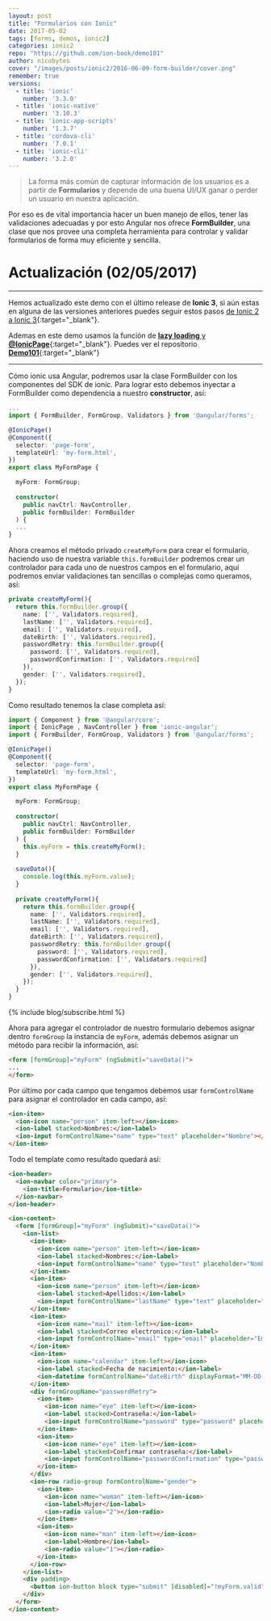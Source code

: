 ```yaml
---
layout: post
title: "Formularios con Ionic"
date: 2017-05-02
tags: [forms, demos, ionic2]
categories: ionic2
repo: "https://github.com/ion-book/demo101"
author: nicobytes
cover: "/images/posts/ionic2/2016-06-09-form-builder/cover.png"
remember: true
versions:
  - title: 'ionic'
    number: '3.3.0'
  - title: 'ionic-native'
    number: '3.10.3'
  - title: 'ionic-app-scripts'
    number: '1.3.7'
  - title: 'cordova-cli'
    number: '7.0.1'
  - title: 'ionic-cli'
    number: '3.2.0'
---
```


> La forma más común de capturar información de los usuarios es a partir de **Formularios** y depende de una buena UI/UX ganar o perder un usuario en nuestra aplicación. 

<amp-img width="1366" height="779" layout="responsive" src="/images/posts/ionic2/2016-06-09-form-builder/cover.png" alt="Ionic Form Builder"></amp-img>

Por eso es de vital importancia hacer un buen manejo de ellos, tener las validaciones adecuadas y por esto Angular nos ofrece **FormBuilder**, una clase que nos provee una completa herramienta para controlar y validar formularios de forma muy eficiente y sencilla.

# Actualización (02/05/2017)
<hr/>

Hemos actualizado este demo con el último release de **Ionic 3**, si aún estas en alguna de las versiones anteriores puedes seguir estos pasos [de Ionic 2 a Ionic 3](https://www.ion-book.com/blog/tips/ionic-2-to-ionic3/){:target="_blank"}.

Ademas en este demo usamos la función de [**lazy loading** y **@IonicPage**](https://www.ion-book.com/blog/tips/ionic-page-and-lazy-loading/){:target="_blank"}. Puedes ver el repositorio [**Demo101**](https://github.com/ion-book/demo101){:target="_blank"}

<hr/>

Cómo ionic usa Angular, podremos usar la clase FormBuilder con los componentes del SDK de ionic. Para lograr esto debemos inyectar a FormBuilder como dependencia a nuestro **constructor**, así:

```ts
...
import { FormBuilder, FormGroup, Validators } from '@angular/forms';

@IonicPage()
@Component({
  selector: 'page-form',
  templateUrl: 'my-form.html',
})
export class MyFormPage {

  myForm: FormGroup;
  
  constructor(
    public navCtrl: NavController,
    public formBuilder: FormBuilder
  ) {
  ...
}
```

Ahora creamos el método privado `createMyForm` para crear el formulario, haciendo uso de nuestra variable `this.formBuilder` podremos crear un controlador para cada uno de nuestros campos en el formulario, aquí podremos enviar validaciones tan sencillas o complejas como queramos, así: 

```ts
private createMyForm(){
  return this.formBuilder.group({
    name: ['', Validators.required],
    lastName: ['', Validators.required],
    email: ['', Validators.required],
    dateBirth: ['', Validators.required],
    passwordRetry: this.formBuilder.group({
      password: ['', Validators.required],
      passwordConfirmation: ['', Validators.required]
    }),
    gender: ['', Validators.required],
  });
}
```

Como resultado tenemos la clase completa así:

```ts
import { Component } from '@angular/core';
import { IonicPage , NavController } from 'ionic-angular';
import { FormBuilder, FormGroup, Validators } from '@angular/forms';

@IonicPage()
@Component({
  selector: 'page-form',
  templateUrl: 'my-form.html',
})
export class MyFormPage {

  myForm: FormGroup;
  
  constructor(
    public navCtrl: NavController,
    public formBuilder: FormBuilder
  ) {
    this.myForm = this.createMyForm();
  }
  
  saveData(){
    console.log(this.myForm.value);
  }
  
  private createMyForm(){
    return this.formBuilder.group({
      name: ['', Validators.required],
      lastName: ['', Validators.required],
      email: ['', Validators.required],
      dateBirth: ['', Validators.required],
      passwordRetry: this.formBuilder.group({
        password: ['', Validators.required],
        passwordConfirmation: ['', Validators.required]
      }),
      gender: ['', Validators.required],
    });
  }
}
```

{% include blog/subscribe.html %}

Ahora para agregar el controlador de nuestro formulario debemos asignar dentro `formGroup` la instancia de `myForm`, además debemos asignar un método para recibir la información, así:

```html
<form [formGroup]="myForm" (ngSubmit)="saveData()">
...
</form>
```

Por último por cada campo que tengamos debemos usar `formControlName` para asignar el controlador en cada campo, así:

```html
<ion-item>
  <ion-icon name="person" item-left></ion-icon>
  <ion-label stacked>Nombres:</ion-label>
  <ion-input formControlName="name" type="text" placeholder="Nombre"></ion-input>
</ion-item>
```

Todo el template como resultado quedará así:

```html
<ion-header>
  <ion-navbar color="primary">
    <ion-title>Formulario</ion-title>
  </ion-navbar>
</ion-header>

<ion-content>
  <form [formGroup]="myForm" (ngSubmit)="saveData()">
    <ion-list>
      <ion-item>
        <ion-icon name="person" item-left></ion-icon>
        <ion-label stacked>Nombres:</ion-label>
        <ion-input formControlName="name" type="text" placeholder="Nombre"></ion-input>
      </ion-item>
      <ion-item>
        <ion-icon name="person" item-left></ion-icon>
        <ion-label stacked>Apellidos:</ion-label>
        <ion-input formControlName="lastName" type="text" placeholder="Apellidos"></ion-input>
      </ion-item>
      <ion-item>
        <ion-icon name="mail" item-left></ion-icon>
        <ion-label stacked>Correo electronico:</ion-label>
        <ion-input formControlName="email" type="email" placeholder="Email"></ion-input>
      </ion-item>
      <ion-item>
        <ion-icon name="calendar" item-left></ion-icon>
        <ion-label stacked>Fecha de nacimiento:</ion-label>
        <ion-datetime formControlName="dateBirth" displayFormat="MM-DD-YYYY" placeholder="MM-DD-YYY"></ion-datetime>
      </ion-item>
      <div formGroupName="passwordRetry">
        <ion-item>
          <ion-icon name="eye" item-left></ion-icon>
          <ion-label stacked>Contraseña:</ion-label>
          <ion-input formControlName="password" type="password" placeholder="Contraseña"></ion-input>
        </ion-item>
        <ion-item>
          <ion-icon name="eye" item-left></ion-icon>
          <ion-label stacked>Confirmar contraseña:</ion-label>
          <ion-input formControlName="passwordConfirmation" type="password" placeholder="Confirmar contraseña"></ion-input>
        </ion-item>
      </div>
      <ion-row radio-group formControlName="gender">
        <ion-item>
          <ion-icon name="woman" item-left></ion-icon>
          <ion-label>Mujer</ion-label>
          <ion-radio value="2"></ion-radio>
        </ion-item>
        <ion-item>
          <ion-icon name="man" item-left></ion-icon>
          <ion-label>Hombre</ion-label>
          <ion-radio value="1"></ion-radio>
        </ion-item>
      </ion-row>
    </ion-list>
    <div padding>
      <button ion-button block type="submit" [disabled]="!myForm.valid">Guardar</button>
    </div>
  </form>
</ion-content>
```